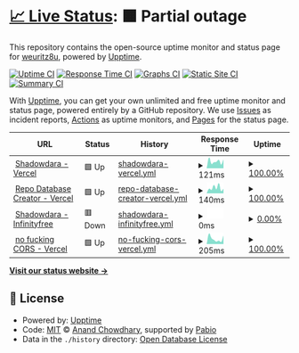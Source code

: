 # [📈 Live Status](https://weuritz8u.github.io/upptime): <!--live status--> **🟧 Partial outage**

This repository contains the open-source uptime monitor and status page for [weuritz8u](https://weuritz8u.github.io), powered by [Upptime](https://github.com/upptime/upptime).

[![Uptime CI](https://github.com/weuritz8u/upptime/workflows/Uptime%20CI/badge.svg)](https://github.com/weuritz8u/upptime/actions?query=workflow%3A%22Uptime+CI%22)
[![Response Time CI](https://github.com/weuritz8u/upptime/workflows/Response%20Time%20CI/badge.svg)](https://github.com/weuritz8u/upptime/actions?query=workflow%3A%22Response+Time+CI%22)
[![Graphs CI](https://github.com/weuritz8u/upptime/workflows/Graphs%20CI/badge.svg)](https://github.com/weuritz8u/upptime/actions?query=workflow%3A%22Graphs+CI%22)
[![Static Site CI](https://github.com/weuritz8u/upptime/workflows/Static%20Site%20CI/badge.svg)](https://github.com/weuritz8u/upptime/actions?query=workflow%3A%22Static+Site+CI%22)
[![Summary CI](https://github.com/weuritz8u/upptime/workflows/Summary%20CI/badge.svg)](https://github.com/weuritz8u/upptime/actions?query=workflow%3A%22Summary+CI%22)

With [Upptime](https://upptime.js.org), you can get your own unlimited and free uptime monitor and status page, powered entirely by a GitHub repository. We use [Issues](https://github.com/weuritz8u/upptime/issues) as incident reports, [Actions](https://github.com/weuritz8u/upptime/actions) as uptime monitors, and [Pages](https://weuritz8u.github.io/upptime) for the status page.

<!--start: status pages-->
<!-- This summary is generated by Upptime (https://github.com/upptime/upptime) -->
<!-- Do not edit this manually, your changes will be overwritten -->
<!-- prettier-ignore -->
| URL | Status | History | Response Time | Uptime |
| --- | ------ | ------- | ------------- | ------ |
| <img alt="" src="https://icons.duckduckgo.com/ip3/shadowdara.vercel.app.ico" height="13"> [Shadowdara - Vercel](https://shadowdara.vercel.app/) | 🟩 Up | [shadowdara-vercel.yml](https://github.com/weuritz8u/upptime/commits/HEAD/history/shadowdara-vercel.yml) | <details><summary><img alt="Response time graph" src="./graphs/shadowdara-vercel/response-time-week.png" height="20"> 121ms</summary><br><a href="https://weuritz8u.github.io/upptime/history/shadowdara-vercel"><img alt="Response time 118" src="https://img.shields.io/endpoint?url=https%3A%2F%2Fraw.githubusercontent.com%2Fweuritz8u%2Fupptime%2FHEAD%2Fapi%2Fshadowdara-vercel%2Fresponse-time.json"></a><br><a href="https://weuritz8u.github.io/upptime/history/shadowdara-vercel"><img alt="24-hour response time 153" src="https://img.shields.io/endpoint?url=https%3A%2F%2Fraw.githubusercontent.com%2Fweuritz8u%2Fupptime%2FHEAD%2Fapi%2Fshadowdara-vercel%2Fresponse-time-day.json"></a><br><a href="https://weuritz8u.github.io/upptime/history/shadowdara-vercel"><img alt="7-day response time 121" src="https://img.shields.io/endpoint?url=https%3A%2F%2Fraw.githubusercontent.com%2Fweuritz8u%2Fupptime%2FHEAD%2Fapi%2Fshadowdara-vercel%2Fresponse-time-week.json"></a><br><a href="https://weuritz8u.github.io/upptime/history/shadowdara-vercel"><img alt="30-day response time 118" src="https://img.shields.io/endpoint?url=https%3A%2F%2Fraw.githubusercontent.com%2Fweuritz8u%2Fupptime%2FHEAD%2Fapi%2Fshadowdara-vercel%2Fresponse-time-month.json"></a><br><a href="https://weuritz8u.github.io/upptime/history/shadowdara-vercel"><img alt="1-year response time 118" src="https://img.shields.io/endpoint?url=https%3A%2F%2Fraw.githubusercontent.com%2Fweuritz8u%2Fupptime%2FHEAD%2Fapi%2Fshadowdara-vercel%2Fresponse-time-year.json"></a></details> | <details><summary><a href="https://weuritz8u.github.io/upptime/history/shadowdara-vercel">100.00%</a></summary><a href="https://weuritz8u.github.io/upptime/history/shadowdara-vercel"><img alt="All-time uptime 100.00%" src="https://img.shields.io/endpoint?url=https%3A%2F%2Fraw.githubusercontent.com%2Fweuritz8u%2Fupptime%2FHEAD%2Fapi%2Fshadowdara-vercel%2Fuptime.json"></a><br><a href="https://weuritz8u.github.io/upptime/history/shadowdara-vercel"><img alt="24-hour uptime 100.00%" src="https://img.shields.io/endpoint?url=https%3A%2F%2Fraw.githubusercontent.com%2Fweuritz8u%2Fupptime%2FHEAD%2Fapi%2Fshadowdara-vercel%2Fuptime-day.json"></a><br><a href="https://weuritz8u.github.io/upptime/history/shadowdara-vercel"><img alt="7-day uptime 100.00%" src="https://img.shields.io/endpoint?url=https%3A%2F%2Fraw.githubusercontent.com%2Fweuritz8u%2Fupptime%2FHEAD%2Fapi%2Fshadowdara-vercel%2Fuptime-week.json"></a><br><a href="https://weuritz8u.github.io/upptime/history/shadowdara-vercel"><img alt="30-day uptime 100.00%" src="https://img.shields.io/endpoint?url=https%3A%2F%2Fraw.githubusercontent.com%2Fweuritz8u%2Fupptime%2FHEAD%2Fapi%2Fshadowdara-vercel%2Fuptime-month.json"></a><br><a href="https://weuritz8u.github.io/upptime/history/shadowdara-vercel"><img alt="1-year uptime 100.00%" src="https://img.shields.io/endpoint?url=https%3A%2F%2Fraw.githubusercontent.com%2Fweuritz8u%2Fupptime%2FHEAD%2Fapi%2Fshadowdara-vercel%2Fuptime-year.json"></a></details>
| <img alt="" src="https://icons.duckduckgo.com/ip3/repo-database-creator.vercel.app.ico" height="13"> [Repo Database Creator - Vercel](https://repo-database-creator.vercel.app/) | 🟩 Up | [repo-database-creator-vercel.yml](https://github.com/weuritz8u/upptime/commits/HEAD/history/repo-database-creator-vercel.yml) | <details><summary><img alt="Response time graph" src="./graphs/repo-database-creator-vercel/response-time-week.png" height="20"> 140ms</summary><br><a href="https://weuritz8u.github.io/upptime/history/repo-database-creator-vercel"><img alt="Response time 120" src="https://img.shields.io/endpoint?url=https%3A%2F%2Fraw.githubusercontent.com%2Fweuritz8u%2Fupptime%2FHEAD%2Fapi%2Frepo-database-creator-vercel%2Fresponse-time.json"></a><br><a href="https://weuritz8u.github.io/upptime/history/repo-database-creator-vercel"><img alt="24-hour response time 119" src="https://img.shields.io/endpoint?url=https%3A%2F%2Fraw.githubusercontent.com%2Fweuritz8u%2Fupptime%2FHEAD%2Fapi%2Frepo-database-creator-vercel%2Fresponse-time-day.json"></a><br><a href="https://weuritz8u.github.io/upptime/history/repo-database-creator-vercel"><img alt="7-day response time 140" src="https://img.shields.io/endpoint?url=https%3A%2F%2Fraw.githubusercontent.com%2Fweuritz8u%2Fupptime%2FHEAD%2Fapi%2Frepo-database-creator-vercel%2Fresponse-time-week.json"></a><br><a href="https://weuritz8u.github.io/upptime/history/repo-database-creator-vercel"><img alt="30-day response time 120" src="https://img.shields.io/endpoint?url=https%3A%2F%2Fraw.githubusercontent.com%2Fweuritz8u%2Fupptime%2FHEAD%2Fapi%2Frepo-database-creator-vercel%2Fresponse-time-month.json"></a><br><a href="https://weuritz8u.github.io/upptime/history/repo-database-creator-vercel"><img alt="1-year response time 120" src="https://img.shields.io/endpoint?url=https%3A%2F%2Fraw.githubusercontent.com%2Fweuritz8u%2Fupptime%2FHEAD%2Fapi%2Frepo-database-creator-vercel%2Fresponse-time-year.json"></a></details> | <details><summary><a href="https://weuritz8u.github.io/upptime/history/repo-database-creator-vercel">100.00%</a></summary><a href="https://weuritz8u.github.io/upptime/history/repo-database-creator-vercel"><img alt="All-time uptime 100.00%" src="https://img.shields.io/endpoint?url=https%3A%2F%2Fraw.githubusercontent.com%2Fweuritz8u%2Fupptime%2FHEAD%2Fapi%2Frepo-database-creator-vercel%2Fuptime.json"></a><br><a href="https://weuritz8u.github.io/upptime/history/repo-database-creator-vercel"><img alt="24-hour uptime 100.00%" src="https://img.shields.io/endpoint?url=https%3A%2F%2Fraw.githubusercontent.com%2Fweuritz8u%2Fupptime%2FHEAD%2Fapi%2Frepo-database-creator-vercel%2Fuptime-day.json"></a><br><a href="https://weuritz8u.github.io/upptime/history/repo-database-creator-vercel"><img alt="7-day uptime 100.00%" src="https://img.shields.io/endpoint?url=https%3A%2F%2Fraw.githubusercontent.com%2Fweuritz8u%2Fupptime%2FHEAD%2Fapi%2Frepo-database-creator-vercel%2Fuptime-week.json"></a><br><a href="https://weuritz8u.github.io/upptime/history/repo-database-creator-vercel"><img alt="30-day uptime 100.00%" src="https://img.shields.io/endpoint?url=https%3A%2F%2Fraw.githubusercontent.com%2Fweuritz8u%2Fupptime%2FHEAD%2Fapi%2Frepo-database-creator-vercel%2Fuptime-month.json"></a><br><a href="https://weuritz8u.github.io/upptime/history/repo-database-creator-vercel"><img alt="1-year uptime 100.00%" src="https://img.shields.io/endpoint?url=https%3A%2F%2Fraw.githubusercontent.com%2Fweuritz8u%2Fupptime%2FHEAD%2Fapi%2Frepo-database-creator-vercel%2Fuptime-year.json"></a></details>
| <img alt="" src="https://icons.duckduckgo.com/ip3/shadowdara.42web.io.ico" height="13"> [Shadowdara - Infinityfree](https://shadowdara.42web.io/) | 🟥 Down | [shadowdara-infinityfree.yml](https://github.com/weuritz8u/upptime/commits/HEAD/history/shadowdara-infinityfree.yml) | <details><summary><img alt="Response time graph" src="./graphs/shadowdara-infinityfree/response-time-week.png" height="20"> 0ms</summary><br><a href="https://weuritz8u.github.io/upptime/history/shadowdara-infinityfree"><img alt="Response time 0" src="https://img.shields.io/endpoint?url=https%3A%2F%2Fraw.githubusercontent.com%2Fweuritz8u%2Fupptime%2FHEAD%2Fapi%2Fshadowdara-infinityfree%2Fresponse-time.json"></a><br><a href="https://weuritz8u.github.io/upptime/history/shadowdara-infinityfree"><img alt="24-hour response time 0" src="https://img.shields.io/endpoint?url=https%3A%2F%2Fraw.githubusercontent.com%2Fweuritz8u%2Fupptime%2FHEAD%2Fapi%2Fshadowdara-infinityfree%2Fresponse-time-day.json"></a><br><a href="https://weuritz8u.github.io/upptime/history/shadowdara-infinityfree"><img alt="7-day response time 0" src="https://img.shields.io/endpoint?url=https%3A%2F%2Fraw.githubusercontent.com%2Fweuritz8u%2Fupptime%2FHEAD%2Fapi%2Fshadowdara-infinityfree%2Fresponse-time-week.json"></a><br><a href="https://weuritz8u.github.io/upptime/history/shadowdara-infinityfree"><img alt="30-day response time 0" src="https://img.shields.io/endpoint?url=https%3A%2F%2Fraw.githubusercontent.com%2Fweuritz8u%2Fupptime%2FHEAD%2Fapi%2Fshadowdara-infinityfree%2Fresponse-time-month.json"></a><br><a href="https://weuritz8u.github.io/upptime/history/shadowdara-infinityfree"><img alt="1-year response time 0" src="https://img.shields.io/endpoint?url=https%3A%2F%2Fraw.githubusercontent.com%2Fweuritz8u%2Fupptime%2FHEAD%2Fapi%2Fshadowdara-infinityfree%2Fresponse-time-year.json"></a></details> | <details><summary><a href="https://weuritz8u.github.io/upptime/history/shadowdara-infinityfree">0.00%</a></summary><a href="https://weuritz8u.github.io/upptime/history/shadowdara-infinityfree"><img alt="All-time uptime 0.00%" src="https://img.shields.io/endpoint?url=https%3A%2F%2Fraw.githubusercontent.com%2Fweuritz8u%2Fupptime%2FHEAD%2Fapi%2Fshadowdara-infinityfree%2Fuptime.json"></a><br><a href="https://weuritz8u.github.io/upptime/history/shadowdara-infinityfree"><img alt="24-hour uptime 0.00%" src="https://img.shields.io/endpoint?url=https%3A%2F%2Fraw.githubusercontent.com%2Fweuritz8u%2Fupptime%2FHEAD%2Fapi%2Fshadowdara-infinityfree%2Fuptime-day.json"></a><br><a href="https://weuritz8u.github.io/upptime/history/shadowdara-infinityfree"><img alt="7-day uptime 0.00%" src="https://img.shields.io/endpoint?url=https%3A%2F%2Fraw.githubusercontent.com%2Fweuritz8u%2Fupptime%2FHEAD%2Fapi%2Fshadowdara-infinityfree%2Fuptime-week.json"></a><br><a href="https://weuritz8u.github.io/upptime/history/shadowdara-infinityfree"><img alt="30-day uptime 0.00%" src="https://img.shields.io/endpoint?url=https%3A%2F%2Fraw.githubusercontent.com%2Fweuritz8u%2Fupptime%2FHEAD%2Fapi%2Fshadowdara-infinityfree%2Fuptime-month.json"></a><br><a href="https://weuritz8u.github.io/upptime/history/shadowdara-infinityfree"><img alt="1-year uptime 0.00%" src="https://img.shields.io/endpoint?url=https%3A%2F%2Fraw.githubusercontent.com%2Fweuritz8u%2Fupptime%2FHEAD%2Fapi%2Fshadowdara-infinityfree%2Fuptime-year.json"></a></details>
| <img alt="" src="https://icons.duckduckgo.com/ip3/no-fucking-cors.vercel.app.ico" height="13"> [no fucking CORS - Vercel](https://no-fucking-cors.vercel.app) | 🟩 Up | [no-fucking-cors-vercel.yml](https://github.com/weuritz8u/upptime/commits/HEAD/history/no-fucking-cors-vercel.yml) | <details><summary><img alt="Response time graph" src="./graphs/no-fucking-cors-vercel/response-time-week.png" height="20"> 205ms</summary><br><a href="https://weuritz8u.github.io/upptime/history/no-fucking-cors-vercel"><img alt="Response time 180" src="https://img.shields.io/endpoint?url=https%3A%2F%2Fraw.githubusercontent.com%2Fweuritz8u%2Fupptime%2FHEAD%2Fapi%2Fno-fucking-cors-vercel%2Fresponse-time.json"></a><br><a href="https://weuritz8u.github.io/upptime/history/no-fucking-cors-vercel"><img alt="24-hour response time 330" src="https://img.shields.io/endpoint?url=https%3A%2F%2Fraw.githubusercontent.com%2Fweuritz8u%2Fupptime%2FHEAD%2Fapi%2Fno-fucking-cors-vercel%2Fresponse-time-day.json"></a><br><a href="https://weuritz8u.github.io/upptime/history/no-fucking-cors-vercel"><img alt="7-day response time 205" src="https://img.shields.io/endpoint?url=https%3A%2F%2Fraw.githubusercontent.com%2Fweuritz8u%2Fupptime%2FHEAD%2Fapi%2Fno-fucking-cors-vercel%2Fresponse-time-week.json"></a><br><a href="https://weuritz8u.github.io/upptime/history/no-fucking-cors-vercel"><img alt="30-day response time 180" src="https://img.shields.io/endpoint?url=https%3A%2F%2Fraw.githubusercontent.com%2Fweuritz8u%2Fupptime%2FHEAD%2Fapi%2Fno-fucking-cors-vercel%2Fresponse-time-month.json"></a><br><a href="https://weuritz8u.github.io/upptime/history/no-fucking-cors-vercel"><img alt="1-year response time 180" src="https://img.shields.io/endpoint?url=https%3A%2F%2Fraw.githubusercontent.com%2Fweuritz8u%2Fupptime%2FHEAD%2Fapi%2Fno-fucking-cors-vercel%2Fresponse-time-year.json"></a></details> | <details><summary><a href="https://weuritz8u.github.io/upptime/history/no-fucking-cors-vercel">100.00%</a></summary><a href="https://weuritz8u.github.io/upptime/history/no-fucking-cors-vercel"><img alt="All-time uptime 100.00%" src="https://img.shields.io/endpoint?url=https%3A%2F%2Fraw.githubusercontent.com%2Fweuritz8u%2Fupptime%2FHEAD%2Fapi%2Fno-fucking-cors-vercel%2Fuptime.json"></a><br><a href="https://weuritz8u.github.io/upptime/history/no-fucking-cors-vercel"><img alt="24-hour uptime 100.00%" src="https://img.shields.io/endpoint?url=https%3A%2F%2Fraw.githubusercontent.com%2Fweuritz8u%2Fupptime%2FHEAD%2Fapi%2Fno-fucking-cors-vercel%2Fuptime-day.json"></a><br><a href="https://weuritz8u.github.io/upptime/history/no-fucking-cors-vercel"><img alt="7-day uptime 100.00%" src="https://img.shields.io/endpoint?url=https%3A%2F%2Fraw.githubusercontent.com%2Fweuritz8u%2Fupptime%2FHEAD%2Fapi%2Fno-fucking-cors-vercel%2Fuptime-week.json"></a><br><a href="https://weuritz8u.github.io/upptime/history/no-fucking-cors-vercel"><img alt="30-day uptime 100.00%" src="https://img.shields.io/endpoint?url=https%3A%2F%2Fraw.githubusercontent.com%2Fweuritz8u%2Fupptime%2FHEAD%2Fapi%2Fno-fucking-cors-vercel%2Fuptime-month.json"></a><br><a href="https://weuritz8u.github.io/upptime/history/no-fucking-cors-vercel"><img alt="1-year uptime 100.00%" src="https://img.shields.io/endpoint?url=https%3A%2F%2Fraw.githubusercontent.com%2Fweuritz8u%2Fupptime%2FHEAD%2Fapi%2Fno-fucking-cors-vercel%2Fuptime-year.json"></a></details>

<!--end: status pages-->

[**Visit our status website →**](https://weuritz8u.github.io/upptime)

## 📄 License

- Powered by: [Upptime](https://github.com/upptime/upptime)
- Code: [MIT](./LICENSE) © [Anand Chowdhary](https://anandchowdhary.com), supported by [Pabio](https://pabio.com)
- Data in the `./history` directory: [Open Database License](https://opendatacommons.org/licenses/odbl/1-0/)
